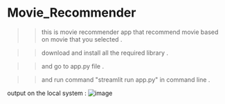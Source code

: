 # Movie_Recommender
>> this is movie recommender app that recommend movie  based on movie that you selected .

>> download and install all the required library .

>> and go to app.py file .

>> and run command "streamlit run app.py" in command line .

output on the local system :
![image](https://user-images.githubusercontent.com/59176104/150300894-02e74799-11fd-41c8-80f0-573ceaa2a6f6.png)

